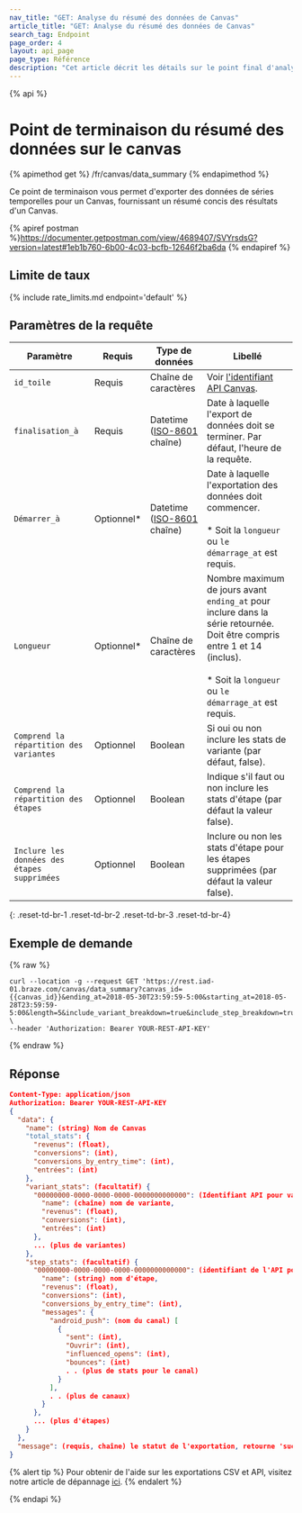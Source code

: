 ```yaml
---
nav_title: "GET: Analyse du résumé des données de Canvas"
article_title: "GET: Analyse du résumé des données de Canvas"
search_tag: Endpoint
page_order: 4
layout: api_page
page_type: Référence
description: "Cet article décrit les détails sur le point final d'analyse des données de Canvas ."
---
```


{% api %}
# Point de terminaison du résumé des données sur le canvas
{% apimethod get %}
/fr/canvas/data_summary
{% endapimethod %}

Ce point de terminaison vous permet d'exporter des données de séries temporelles pour un Canvas, fournissant un résumé concis des résultats d'un Canvas.

{% apiref postman %}https://documenter.getpostman.com/view/4689407/SVYrsdsG?version=latest#1eb1b760-6b00-4c03-bcfb-12646f2ba6da {% endapiref %}

## Limite de taux

{% include rate_limits.md endpoint='default' %}

## Paramètres de la requête

| Paramètre                                   | Requis     | Type de données                                                                | Libellé                                                                                                                                                                                             |
| ------------------------------------------- | ---------- | ------------------------------------------------------------------------------ | --------------------------------------------------------------------------------------------------------------------------------------------------------------------------------------------------- |
| `id_toile`                                  | Requis     | Chaîne de caractères                                                           | Voir [l'identifiant API Canvas]({{site.baseurl}}/api/identifier_types/).                                                                                                                            |
| `finalisation_à`                            | Requis     | Datetime <br>([ISO-8601](https://en.wikipedia.org/wiki/ISO_8601) chaîne) | Date à laquelle l'export de données doit se terminer. Par défaut, l'heure de la requête.                                                                                                            |
| `Démarrer_à`                                | Optionnel* | Datetime <br>([ISO-8601](https://en.wikipedia.org/wiki/ISO_8601) chaîne) | Date à laquelle l'exportation des données doit commencer. <br><br>* Soit la `longueur` ou `le démarrage_at` est requis.                                                                 |
| `Longueur`                                  | Optionnel* | Chaîne de caractères                                                           | Nombre maximum de jours avant `ending_at` pour inclure dans la série retournée. Doit être compris entre 1 et 14 (inclus). <br><br>* Soit la `longueur` ou `le démarrage_at` est requis. |
| `Comprend la répartition des variantes`     | Optionnel  | Boolean                                                                        | Si oui ou non inclure les stats de variante (par défaut, false).                                                                                                                                    |
| `Comprend la répartition des étapes`        | Optionnel  | Boolean                                                                        | Indique s'il faut ou non inclure les stats d'étape (par défaut la valeur false).                                                                                                                    |
| `Inclure les données des étapes supprimées` | Optionnel  | Boolean                                                                        | Inclure ou non les stats d'étape pour les étapes supprimées (par défaut la valeur false).                                                                                                           |
{: .reset-td-br-1 .reset-td-br-2 .reset-td-br-3  .reset-td-br-4}

## Exemple de demande
{% raw %}
```
curl --location -g --request GET 'https://rest.iad-01.braze.com/canvas/data_summary?canvas_id={{canvas_id}}&ending_at=2018-05-30T23:59:59-5:00&starting_at=2018-05-28T23:59:59-5:00&length=5&include_variant_breakdown=true&include_step_breakdown=true&include_deleted_step_data=true' \
--header 'Authorization: Bearer YOUR-REST-API-KEY'
```
{% endraw %}

## Réponse

```json
Content-Type: application/json
Authorization: Bearer YOUR-REST-API-KEY
{
  "data": {
    "name": (string) Nom de Canvas
    "total_stats": {
      "revenus": (float),
      "conversions": (int),
      "conversions_by_entry_time": (int),
      "entrées": (int)
    },
    "variant_stats": (facultatif) {
      "00000000-0000-0000-0000-0000000000000": (Identifiant API pour variant) {
        "name": (chaîne) nom de variante,
        "revenus": (float),
        "conversions": (int),
        "entrées": (int)
      },
      ... (plus de variantes)
    },
    "step_stats": (facultatif) {
      "00000000-0000-0000-0000-0000000000000": (identifiant de l'API pour l'étape) {
        "name": (string) nom d'étape,
        "revenus": (float),
        "conversions": (int),
        "conversions_by_entry_time": (int),
        "messages": {
          "android_push": (nom du canal) [
            {
              "sent": (int),
              "Ouvrir": (int),
              "influenced_opens": (int),
              "bounces": (int)
              . . (plus de stats pour le canal)
            }
          ],
          . . (plus de canaux)
        }
      },
      ... (plus d'étapes)
    }
  },
  "message": (requis, chaîne) le statut de l'exportation, retourne 'success' quand complété sans erreurs
}
```
{% alert tip %}
Pour obtenir de l'aide sur les exportations CSV et API, visitez notre article de dépannage [ici]({{site.baseurl}}/user_guide/data_and_analytics/export_braze_data/export_troubleshooting/).
{% endalert %}

{% endapi %}
